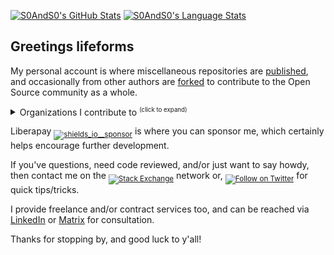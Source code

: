 [![S0AndS0's GitHub Stats][github_stats__S0AndS0]][profile__github]
[![S0AndS0's Language Stats][language_stats__S0AndS0]][profile__github]


## Greetings lifeforms


My personal account is where miscellaneous repositories are [published][S0AndS0__repositories__sources], and occasionally from other authors are [forked][S0AndS0__repositories__fork] to contribute to the Open Source community as a whole.


<details>
<summary>Organizations I contribute to <sup><small>(click to expand)</small></sup></summary>

- [52ForPeerReview][52forpeerreview], where developers can challenge themselves, and assist others, in publishing one project or major feature per week.

- [Awk Utilities][awk_utilities], collects reusable Awk scripts for specific tasks

- [Bash Utilities][bash_utilities], organizes Bash functions for use within other scripts

- [C Language Utilities][clang_utilities], collects C-Lang projects

- [Development Tutorials][development_tutorials], contains guides written for assisting developers of all levels

- [GitHub Actions Utilities][gha_utilities], amasses Continuous Integration/Deployment (CI/CD) projects for use within GitHub Action Workflows

- [Git Utilities][git_utilities], groups scripts that enhance the Git user experience

- [GitHub Utilities][github_utilities], set of projects that facilitate authoring repositories and maintaining organizations

- [JavaScript Utilities][javascript_utilities], modules for NodeJS and web browsers

- [Kivy Utilities][kivy_utilities], aggregates Python classes and functions specific to Kivy framework

- [Liquid Utilities][liquid_utilities], stockpile of Git Submodules compatible with GitHub Pages and/or web sites built with Jekyll

- [Network Utilities][network_utilities], catalogs networking specific functions for Bash scripts

- [Paranoid Linux][paranoid_linux], verity of projects that aid Linux server administration and security

- [PDF Utilities][pdf_utilities], tailored repositories for interacting with Portable Document Format files in an automated fashion

- [Python Utilities][python_utilities], assorted Python classes and functions for use within other projects

- [Raspberry Pi Curious][rpi_curious], gathers tips, tricks, configurations, and scripts for low powered Linux devices such as Raspberry Pi

- [Rust Utilities][rust_utilities], crates of libraries and assorted strongly typed source code for use in other projects

- [SCSS Utilities][scss_utilities], clusters Scss modules compatible with NodeJS and Ruby implementations of Sass language

- [Solidity Utilities][solidity_utilities], libraries and smart contracts for Decentralized Applications (DApps)

- [Vim Utilities][vim_utilities], battery of custom Vim plugins

- [Web Development Examples][web_dev_examples], array of projects that demonstrate features and/or concepts for web developers of any level
</details>


Liberapay <sub>[![shields_io__sponsor]][profile__liberapay]</sub> is where you can sponsor me, which certainly helps encourage further development.


If you've questions, need code reviewed, and/or just want to say howdy, then contact me on the <sub>[![Stack Exchange][shields_io__stackexchange]][profile__stackexchange]</sub> network or, <sub>[![Follow on Twitter][shields_io__twitter_follow]][profile__twitter]</sub> for quick tips/tricks.


I provide freelance and/or contract services too, and can be reached via [LinkedIn][profile__linked_in] or [Matrix][profile__matrix] for consultation.


Thanks for stopping by, and good luck to y'all!



[S0AndS0__repositories__sources]:
  https://github.com/S0AndS0?tab=repositories&type=source
  "List of published repositories"

[S0AndS0__repositories__fork]:
  https://github.com/S0AndS0?tab=repositories&type=fork
  "List of forked repositories"

[github_stats__S0AndS0]: https://github-readme-stats.vercel.app/api?username=S0AndS0&show_icons=true

[language_stats__S0AndS0]: https://github-readme-stats.vercel.app/api/top-langs/?username=S0AndS0&show_icons=true&layout=compact


[profile__github]: https://github.com/S0AndS0/

[profile__liberapay]:
  https://liberapay.com/S0AndS0
  "&#x1F4B1; Sponsor the verity of developments and projects that I maintain via Liberapay"

[shields_io__sponsor]: https://img.shields.io/static/v1?logo=liberapay&label=Sponsor&message=S0AndS0


[profile__twitter]:
  https://twitter.com/S0_And_S0
  "&#x1F426; Where I share Tweet sized technical tips"

[shields_io__twitter_follow]: https://img.shields.io/twitter/follow/S0_And_S0?style=social&label=Twitter


[profile__stackexchange]:
  https://stackexchange.com/users/3010672/s0ands0
  "&#x1F4DA; Where I provide code review and answer technical questions"


[shields_io__stackexchange]: https://img.shields.io/badge/StackExchange-gray.svg?logo=stack-exchange


[profile__matrix]:
  https://matrix.to/#/@s0ands0:matrix.org
  "Matrix is an open source encrypted chat and VOIP (Voice Over IP) service protocol"

[profile__linked_in]:
  https://www.linkedin.com/in/s0ands0/


[52forpeerreview]:
  https://github.com/52ForPeerReview
  "Where developers can challenge themselves, and assist others, in publishing one project or major feature per week."

[awk_utilities]:
  https://github.com/awk-utilities
  "&#x1F3A9; Collects reusable Awk scripts for specific tasks"

[bash_utilities]:
  https://github.com/bash-utilities
  "&#x1F41A; Organizes Bash functions for use within other scripts"

[clang_utilities]:
  https://github.com/clang-utilities
  "&#x1F409;"

[development_tutorials]:
  https://github.com/development-tutorials
  "Contains guides written for assisting developers of all levels"

[gha_utilities]:
  https://github.com/gha-utilities
  "Amasses Continuous Integration/Deployment (CI/CD) projects for use within GitHub Action Workflows"

[git_utilities]:
  https://github.com/git-utilities
  "Groups scripts that enhance the Git user experience"

[github_utilities]:
  https://github.com/github-utilities
  "Set of projects that facilitate authoring repositories and maintaining organizations"

[javascript_utilities]:
  https://github.com/javascript-utilities
  "&#x2615; Modules for NodeJS and web browsers"

[kivy_utilities]:
  https://github.com/kivy-utilities
  "&#x1F40D; Aggregates Python classes and functions specific to Kivy framework"

[liquid_utilities]:
  https://github.com/liquid-utilities
  "&#x26F2; Stockpile of Git Submodules compatible with GitHub Pages and/or web sites built with Jekyll"

[network_utilities]:
  https://github.com/network-utilities
  "Catalogs networking specific functions for Bash scripts"

[paranoid_linux]:
  https://github.com/paranoid-linux
  "Verity of projects that aid Linux server administration and security"

[pdf_utilities]:
  https://github.com/pdf-utilities
  "Tailored repositories for interacting with Portable Document Format files in an automated fashion"

[python_utilities]:
  https://github.com/python-utilities
  "&#x26F2; Assorted Python classes and functions for use within other projects"

[rpi_curious]:
  https://github.com/rpi-curious
  "Gathers tips, tricks, configurations, and scripts for low powered Linux devices such as Raspberry Pi"

[rust_utilities]:
  https://github.com/rust-utilities
  "&#x1F980; Crates of libraries and assorted strongly typed source code for use in other projects"

[scss_utilities]:
  https://github.com/scss-utilities
  "&#x1F3ED; Clusters Scss modules compatible with NodeJS and Ruby implementations of Sass language"

[solidity_utilities]:
  https://github.com/solidity-utilities
  ":chains: Libraries and smart contracts for Decentralized Applications (DApps)"

[vim_utilities]:
  https://github.com/vim-utilities
  "&#x1F58B; Battery of custom Vim plugins"

[web_dev_examples]:
  https://github.com/web-dev-examples
  "Array of projects that demonstrate features and/or concepts for web developers of any level"

